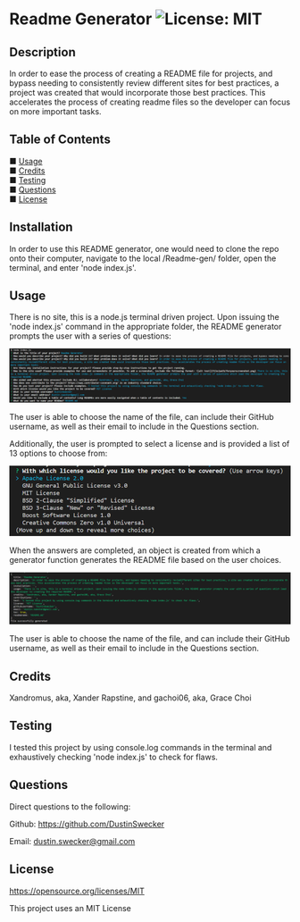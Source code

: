 # Readme Generator  ![License: MIT](https://img.shields.io/badge/License-MIT-yellow.svg)
    
## Description

In order to ease the process of creating a README file for projects, and bypass needing to consistently review different sites for best practices, a project was created that would incorporate those best practices. This accelerates the process of creating readme files so the developer can focus on more important tasks.
  
## Table of Contents 

■ [Usage](#usage) <br/> ■ [Credits](#credits) <br/> ■ [Testing](#testing) <br/> ■ [Questions](#questions) <br/> ■ [License](#license) <br/>


## Installation

In order to use this README generator, one would need to clone the repo onto their computer, navigate to the local /Readme-gen/ folder, open the terminal, and enter 'node index.js'.


## Usage 

There is no site, this is a node.js terminal driven project. Upon issuing the 'node index.js' command in the appropriate folder, the README generator prompts the user with a series of questions:

![Example of questions input](./Develop/images/example_of_prompts.png)

The user is able to choose the name of the file, can include their GitHub username, as well as their email to include in the Questions section.

Additionally, the user is prompted to select a license and is provided a list of 13 options to choose from:

![License options](./Develop/images/license_choices.png)

 When the answers are completed, an object is created from which a generator function generates the README file based on the user choices.

 ![Object created by questions](./Develop/images/object_created_for_generating_readme.png)

 The user is able to choose the name of the file, and can include their GitHub username, as well as their email to include in the Questions section.
 
 

## Credits 

Xandromus, aka, Xander Rapstine, and gachoi06, aka, Grace Choi

 

>

## Testing 

I tested this project by using console.log commands in the terminal and exhaustively checking 'node index.js' to check for flaws.

## Questions 

Direct questions to the following:

Github: https://github.com/DustinSwecker

Email: dustin.swecker@gmail.com
  
## License

https://opensource.org/licenses/MIT

This project uses an MIT License

